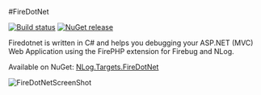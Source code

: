 #FireDotNet

[![Build status](https://ci.appveyor.com/api/projects/status/gpjckk2y89b64wvi/branch/master?svg=true)](https://ci.appveyor.com/project/n3rd/firedotnet/branch/master)
[![NuGet release](https://img.shields.io/nuget/v/NLog.Targets.FireDotNet.svg)](http://www.nuget.org/packages/NLog.Targets.FireDotNet)

Firedotnet is written in C# and helps you debugging your ASP.NET (MVC) Web Application using the FirePHP extension for Firebug and NLog.

Available on NuGet: [NLog.Targets.FireDotNet](http://nuget.org/packages/NLog.Targets.FireDotNet)

![FireDotNetScreenShot](https://cloud.githubusercontent.com/assets/3578344/6651638/9d6c8272-ca4b-11e4-9a15-c34fc1813095.png)